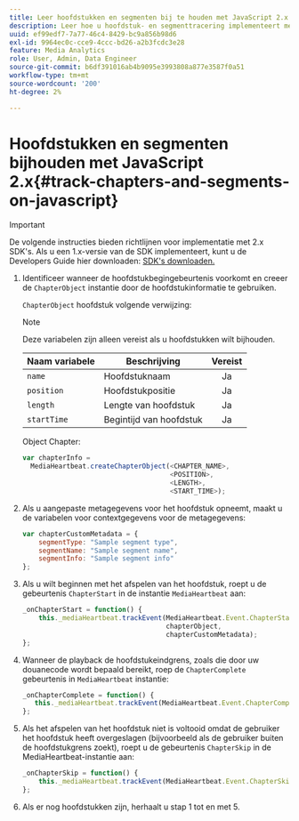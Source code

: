 ```yaml
---
title: Leer hoofdstukken en segmenten bij te houden met JavaScript 2.x
description: Leer hoe u hoofdstuk- en segmenttracering implementeert met de Media SDK in browser-apps (JS).
uuid: ef99edf7-7a77-46c4-8429-bc9a856b98d6
exl-id: 9964ec0c-cce9-4ccc-bd26-a2b3fcdc3e28
feature: Media Analytics
role: User, Admin, Data Engineer
source-git-commit: b6df391016ab4b9095e3993808a877e3587f0a51
workflow-type: tm+mt
source-wordcount: '200'
ht-degree: 2%

---
```


# Hoofdstukken en segmenten bijhouden met JavaScript 2.x{#track-chapters-and-segments-on-javascript}

>[!IMPORTANT]
>
>De volgende instructies bieden richtlijnen voor implementatie met 2.x SDK&#39;s. Als u een 1.x-versie van de SDK implementeert, kunt u de Developers Guide hier downloaden: [SDK&#39;s downloaden.](/help/sdk-implement/download-sdks.md)

1. Identificeer wanneer de hoofdstukbegingebeurtenis voorkomt en creeer de `ChapterObject` instantie door de hoofdstukinformatie te gebruiken.

   `ChapterObject` hoofdstuk volgende verwijzing:

   >[!NOTE]
   >
   >Deze variabelen zijn alleen vereist als u hoofdstukken wilt bijhouden.

   | Naam variabele | Beschrijving | Vereist |
   | --- | --- | :---: |
   | `name` | Hoofdstuknaam | Ja |
   | `position` | Hoofdstukpositie | Ja |
   | `length` | Lengte van hoofdstuk | Ja |
   | `startTime` | Begintijd van hoofdstuk | Ja |

   Object Chapter:

   ```js
   var chapterInfo =  
     MediaHeartbeat.createChapterObject(<CHAPTER_NAME>,  
                                        <POSITION>,  
                                        <LENGTH>,  
                                        <START_TIME>);
   ```

1. Als u aangepaste metagegevens voor het hoofdstuk opneemt, maakt u de variabelen voor contextgegevens voor de metagegevens:

   ```js
   var chapterCustomMetadata = {
       segmentType: "Sample segment type",  
       segmentName: "Sample segment name",  
       segmentInfo: "Sample segment info"
   };
   ```

1. Als u wilt beginnen met het afspelen van het hoofdstuk, roept u de gebeurtenis `ChapterStart` in de instantie `MediaHeartbeat` aan:

   ```js
   _onChapterStart = function() {
       this._mediaHeartbeat.trackEvent(MediaHeartbeat.Event.ChapterStart,  
                                       chapterObject,  
                                       chapterCustomMetadata);
   };
   ```

1. Wanneer de playback de hoofdstukeindgrens, zoals die door uw douanecode wordt bepaald bereikt, roep de `ChapterComplete` gebeurtenis in `MediaHeartbeat` instantie:

   ```js
   _onChapterComplete = function() {
      this._mediaHeartbeat.trackEvent(MediaHeartbeat.Event.ChapterComplete);
   };
   ```

1. Als het afspelen van het hoofdstuk niet is voltooid omdat de gebruiker het hoofdstuk heeft overgeslagen (bijvoorbeeld als de gebruiker buiten de hoofdstukgrens zoekt), roept u de gebeurtenis `ChapterSkip` in de MediaHeartbeat-instantie aan:

   ```js
   _onChapterSkip = function() {
       this._mediaHeartbeat.trackEvent(MediaHeartbeat.Event.ChapterSkip);
   };
   ```

1. Als er nog hoofdstukken zijn, herhaalt u stap 1 tot en met 5.

